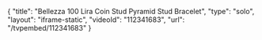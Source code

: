{
    "title": "Bellezza 100 Lira Coin Stud Pyramid Stud Bracelet",
    "type": "solo",
    "layout": "iframe-static",
    "videoId": "112341683",
    "url": "\/tvpembed\/112341683"
}